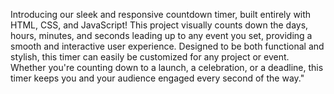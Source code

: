 Introducing our sleek and responsive countdown timer, built entirely with HTML, CSS, and JavaScript! This project visually counts down the days, hours, minutes, and seconds leading up to any event you set, providing a smooth and interactive user experience. Designed to be both functional and stylish, this timer can easily be customized for any project or event. Whether you're counting down to a launch, a celebration, or a deadline, this timer keeps you and your audience engaged every second of the way."
